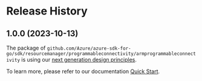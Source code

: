 # Release History

## 1.0.0 (2023-10-13)

The package of `github.com/Azure/azure-sdk-for-go/sdk/resourcemanager/programmableconnectivity/armprogrammableconnectivity` is using our [next generation design principles](https://azure.github.io/azure-sdk/general_introduction.html).

To learn more, please refer to our documentation [Quick Start](https://aka.ms/azsdk/go/mgmt).